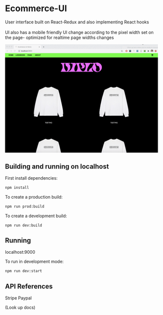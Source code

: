 # Ecommerce-UI
User interface built on React-Redux and also implementing React hooks
<br/>
<br/>
UI also has a mobile friendly UI change according to the pixel width set on the page- optimized for realtime page widths changes

![](documentation/ui-change-mobile.gif)

## Building and running on localhost

First install dependencies:

```sh
npm install
```

To create a production build:

```sh
npm run prod:build
```

To create a development build:

```sh
npm run dev:build
```

## Running 

localhost:9000

To run in development mode:

```sh
npm run dev:start
```


## API References
Stripe
Paypal

(Look up docs)


